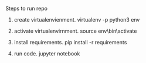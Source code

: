 Steps to run repo

1) create virtualenvienment.
    virtualenv -p python3 env 
    
3) activate virtualenvirnment.
    source env\bin\activate
    
5) install requirements.
    pip install -r requirements

7) run code.
    jupyter notebook
